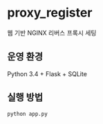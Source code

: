 # proxy_register
웹 기반 NGINX 리버스 프록시 세팅


## 운영 환경
Python 3.4 + Flask + SQLite

## 실행 방법

```
python app.py
```
